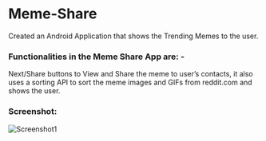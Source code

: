 # Meme-Share
Created an Android Application that shows the Trending Memes to the user.

### Functionalities in the Meme Share App are: - 
Next/Share buttons to View and Share the meme to user’s contacts, 
it also uses a sorting API to sort the meme images and GIFs from reddit.com and shows the user.

### Screenshot:

![Screenshot1](https://user-images.githubusercontent.com/87888969/220947587-5bda3b72-401d-433c-8ac5-959433d13ef7.jpeg)

